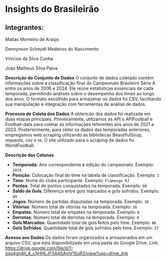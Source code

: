 # Insights do Brasileirão

## Integrantes:
Matias Monteiro de Araújo

Dennynson Scheydt Medeiros do Nascimento

Vinícius da Silva Cunha

João Matheus Silva Paiva

**Descrição do Conjunto de Dados**
O conjunto de dados coletado contém informações sobre a classificação final do Campeonato Brasileiro Série A entre os anos de 2006 e 2024. Ele reúne estatísticas essenciais de cada temporada, permitindo análises sobre o desempenho dos times ao longo dos anos. O formato escolhido para armazenar os dados foi CSV, facilitando sua manipulação e integração com ferramentas de análise de dados.

**Processo de Coleta dos Dados**
A obtenção dos dados foi realizada em duas etapas principais. Primeiramente, utilizamos as API`s APIFootball e Football-data para coletar as informações referentes aos anos de 2021 a 2023. Posteriormente, para obter os dados das temporadas anteriores, empregamos web scraping utilizando as bibliotecas BeautifulSoup, requests, csv e re. O site utilizado para o scraping de dados foi WorldFootball.

**Descrição das Colunas**
- **Temporada**: Ano correspondente à edição do campeonato. Exemplo: `2019`
- **Posição**: Colocação final do time na tabela de classificação. Exemplo: `1`
- **Time**: Nome do clube participante. Exemplo: `Flamengo RJ`
- **Pontos**: Total de pontos conquistados na temporada. Exemplo: `90`
- **Saldo de Gols**: Diferença entre gols marcados e gols sofridos. Exemplo: `49`
- **Jogos**: Número de partidas disputadas na temporada. Exemplo: `38`
- **Vitórias**: Número total de vitórias na temporada. Exemplo: `28`
- **Empates**: Número total de empates na temporada. Exemplo: `6`
- **Derrotas**: Número total de derrotas na temporada. Exemplo: `4`
- **Gols Marcados**: Quantidade total de gols feitos pelo time. Exemplo: `86`
- **Gols Sofridos**: Quantidade total de gols sofridos pelo time. Exemplo: `37`

**Acesso aos Dados**
Os dados foram organizados e armazenados em um arquivo CSV, que está disponibilizado em uma pasta do Google Drive. Link: https://drive.google.com/file/d/1-zqg4gn4h_4_c1jHHLJF5A4SAmV1SuR3/view?usp=drive_link
